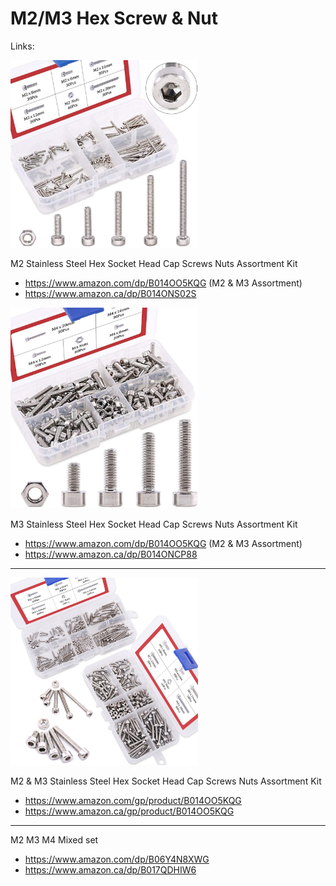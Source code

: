 # M2/M3 Hex Screw & Nut

Links:

<img src="./M2.jpg" width="300px" />

M2 Stainless Steel Hex Socket Head Cap Screws Nuts Assortment Kit
- https://www.amazon.com/dp/B014OO5KQG (M2 & M3 Assortment)
- https://www.amazon.ca/dp/B014ONS02S

<img src="./M3.jpg" width="300px" />

M3 Stainless Steel Hex Socket Head Cap Screws Nuts Assortment Kit
- https://www.amazon.com/dp/B014OO5KQG (M2 & M3 Assortment)
- https://www.amazon.ca/dp/B014ONCP88

-------------------------------

<img src="./M2+M3_Socket.jpg" width="300px" />

M2 & M3 Stainless Steel Hex Socket Head Cap Screws Nuts Assortment Kit
- https://www.amazon.com/gp/product/B014OO5KQG
- https://www.amazon.ca/gp/product/B014OO5KQG

-------------------------------

M2 M3 M4 Mixed set
- https://www.amazon.com/dp/B06Y4N8XWG
- https://www.amazon.ca/dp/B017QDHIW6
